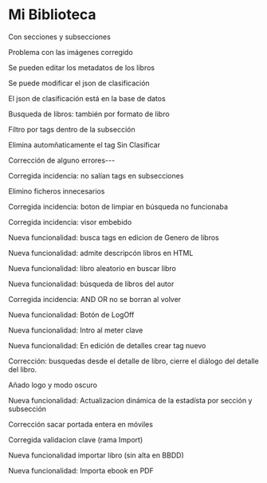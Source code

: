 # Mi Biblioteca

Con secciones y subsecciones 

Problema con las imágenes corregido

Se pueden editar los metadatos de los libros

Se puede modificar el json de clasificación

El json de clasificación está en la base de datos

Busqueda de libros: también por formato de libro

Filtro por tags dentro de la subsección

Elimina automñaticamente el tag Sin Clasificar

Corrección de alguno errores---

Corregida incidencia: no salían tags en subsecciones

Elimino ficheros innecesarios

Corregida incidencia: boton de limpiar en búsqueda no funcionaba

Corregida incidencia: visor embebido

Nueva funcionalidad: busca tags en edicion de Genero de libros

Nueva funcionalidad: admite descripcón libros en HTML

Nueva funcionalidad: libro aleatorio en buscar libro

Nueva funcionalidad: búsqueda de libros del autor

Corregida incidencia: AND OR no se borran al volver

Nueva funcionalidad: Botón de LogOff

Nueva funcionalidad: Intro al meter clave

Nueva funcionalidad: En edición de detalles crear tag nuevo

Corrección: busquedas desde el detalle de libro, cierre el diálogo del detalle del libro.

Añado logo y modo oscuro

Nueva funcionalidad: Actualizacion dinámica de la estadísta por sección y subsección

Corrección sacar portada entera en móviles

Corregida validacion clave (rama Import)

Nueva funcionalidad importar libro (sin alta en BBDD)

Nueva funcionalidad: Importa ebook en PDF